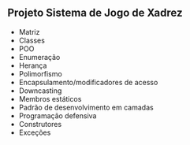 ## Projeto Sistema de Jogo de Xadrez

- Matriz
- Classes 
- POO
- Enumeração
- Herança
- Polimorfismo
- Encapsulamento/modificadores de acesso
- Downcasting
- Membros estáticos 
- Padrão de desenvolvimento em camadas
- Programação defensiva
- Construtores
- Exceções